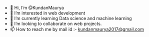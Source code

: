 - 👋 Hi, I’m @KundanMaurya
- 👀 I’m interested in web development
- 🌱 I’m currently learning Data science and machine learning
- 💞️ I’m looking to collaborate on web projects.
- 📫 How to reach me by mail id :- kundanmaurya2017@gmail.com

<!---
KundanMaurya/KundanMaurya is a ✨ special ✨ repository because its `README.md` (this file) appears on your GitHub profile.
You can click the Preview link to take a look at your changes.
--->
